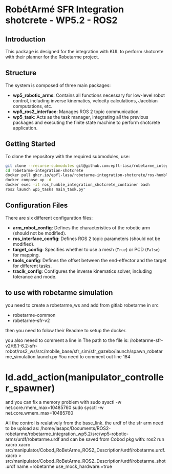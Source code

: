 # RobétArmé SFR Integration shotcrete - WP5.2 - ROS2

## Introduction
This package is designed for the integration with KUL to perform shotcrete with their planner for the Robetarme project.

## Structure
The system is composed of three main packages:

- **wp5_robotic_arms**: Contains all functions necessary for low-level robot control, including inverse kinematics, velocity calculations, Jacobian computations, etc.
- **wp5_ros2_interface**: Manages ROS 2 topic communication.
- **wp5_task**: Acts as the task manager, integrating all the previous packages and executing the finite state machine to perform shotcrete application.


## Getting Started
To clone the repository with the required submodules, use:

```bash
git clone --recurse-submodules git@github.com:epfl-lasa/robetarme_integration-shotcrete.git
cd robetarme-integration-shotcrete
docker pull ghcr.io/epfl-lasa/robetarme-integration-shotcrete/ros-humble-integration-shotcrete:latest
docker compose up -d 
docker exec -it ros_humble_integration_shotcrete_container bash
ros2 launch wp5_tasks main_task.py"
```

## Configuration Files
There are six different configuration files:

- **arm_robot_config**: Defines the characteristics of the robotic arm (should not be modified).
- **ros_interface_config**: Defines ROS 2 topic parameters (should not be modified).
- **target_config**: Specifies whether to use a mesh (`True`) or PCD (`False`) for mapping.
- **tools_config**: Defines the offset between the end-effector and the target for different tasks.
- **tracIk_config**: Configures the inverse kinematics solver, including tolerance and mode.

## to use with robetarme simulation

you need to create a robetarme_ws 
and add from gitlab robetarme in src
- robetarme-common
- robetarme-sfr-v2

then you need to folow their Readme to setup the docker.

you also neeed to comment a line in 
The path to the file is:
/robetarme-sfr-v2/t6.1-6.2-sfr-robot/ros2_ws/src/mobile_base/sfr_sim/sfr_gazebo/launch/spawn_robetarme_simulation.launch.py
You need to comment out line 184 
# ld.add_action(manipulator_controller_spawner)


and you can fix a memory problem with 
sudo sysctl -w net.core.rmem_max=10485760
sudo sysctl -w net.core.wmem_max=10485760


All the control is realatively from the base_link. 
the urdf of the sfr arm need to be upload as:
/home/lasapc/Documents/ROS2-robetarme/robetarme_integration_wp5.2/src/wp5-robotic-arms/urdf/robetarme.urdf
and can be saved from Cobod pkg with:
ros2 run xacro xacro src/manipulator/Cobod_RoBetArme_ROS2_Description/urdf/robetarme.urdf.xacro > src/manipulator/Cobod_RoBetArme_ROS2_Description/urdf/robetarme_shot.urdf name:=robetarme use_mock_hardware:=true
